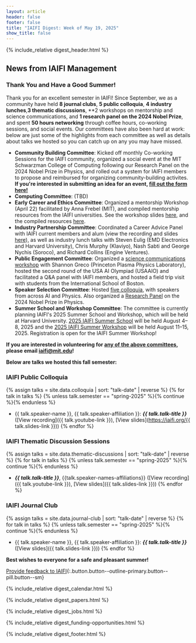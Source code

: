```yaml
---
layout: article
header: false
footer: false
title: "IAIFI Digest: Week of May 19, 2025"
show_title: false
--- 
```


{% include_relative digest_header.html %}

## News from IAIFI Management
 
### Thank You and Have a Good Summer!

Thank you for an excellent semester in IAIFI! Since September, we as a community have held **8 journal clubs**, **5 public colloquia**, **4 industry lunches**,**3 thematic discussions**, **2 workshops on mentorship and science communications, and **1 research panel on the 2024 Nobel Prize**, and spent **50 hours networking** through coffee hours, co-working sessions, and social events. Our committees have also been hard at work: below are just some of the highlights from each committee as well as details about talks we hosted so you can catch up on any you may have missed.

* **Community Building Committee**: Kicked off monthly Co-working Sessions for the IAIFI community, organized a social event at the MIT Schwarzman College of Computing following our Research Panel on the 2024 Nobel Prize in Physics, and rolled out a system for IAIFI members to propose and reimbursed for organizing community-building activites. **If you're interested in submitting an idea for an event, [fill out the form here!](https://app.smartsheet.com/b/form/11c9f5109efc4abd907ccde4a5d3d37e)**
* **Computing Committee**: (TBD)
* **Early Career and Ethics Committee**: Organized a mentorship Workshop (April 22) facilitated by Anna Frebel (MIT), and compiled mentorship resources from the IAIFI universities. See the workshop slides [here](https://drive.google.com/drive/folders/11D2FNAZZpKGZBdjbCSW1-W2vQf7sQN5A?usp=drive_link), and the compiled resources [here](https://iaifi.org/ecec.html#mentorship-resources). 
* **Industry Partnership Committee**: Coordinated a Career Advice Panel with IAIFI current members and alum (view the recording and slides [here](https://drive.google.com/drive/folders/1SjNDbAfeg1h9ZkGqhytHYH0jhisKjUsx?usp=drive_link)), as well as industry lunch talks with Steven Eulig (EMD Electronics and Harvard University), Chris Murphy (Klaviyo), Nash Sabti and George Nychis (Soroco), and Richard Collins (Engine Ventures). 
* **Public Engagement Committee**: Organized a [science communications workshop](https://docs.google.com/document/d/1NLxErvp_UB1MXcOEG5fNoM7x0pSuvGFwnePKFCklccQ/edit?usp=sharing) with Shannon Greco (Princeton Plasma Physics Laboratory), hosted the second round of the USA AI Olympiad (USAAIO) and facilitated a Q&A panel with IAIFI members, and hosted a field trip visit with students from the International School of Boston. 
* **Speaker Selection Committee**: Hosted [five colloquia](https://iaifi.org/events.html#spring-2025), with speakers from across AI and Physics. Also organized a [Research Panel](https://www.youtube.com/live/1g-6XeUCmb8?feature=shared) on the 2024 Nobel Prize in Physics.
*  **Summer School and Workshop Committee**: The committee is currently planning IAIFI's 2025 Summer School and Workshop, which will be held at Harvard University. [2025 IAIFI Summer School](https://iaifi.org/phd-summer-school.html) will be held August 4–8, 2025 and the [2025 IAIFI Summer Workshop](https://iaifi.org/summer-workshop.html) will be held August 11–15, 2025. Registration is open for the IAIFI Summer Workshop!

**If you are interested in volunteering for [any of the above committees](https://iaifi.org/committees.html), please email [iaifi@mit.edu](mailto:iaifi@mit.edu)!**

**Below are talks we hosted this fall semester:**

### IAIFI Public Colloquia

{% assign talks = site.data.colloquia | sort: "talk-date" | reverse %}
{% for talk in talks %}
  {% unless talk.semester == "spring-2025" %}{% continue %}{% endunless %}
  * {{ talk.speaker-name }}, {{ talk.speaker-affiliation }}: ***{{ talk.talk-title }}*** ([View recording]({{ talk.youtube-link }}), [View slides](https://iaifi.org/{{ talk.slides-link }}))
{% endfor %}

### IAIFI Thematic Discussion Sessions

{% assign talks = site.data.thematic-discussions | sort: "talk-date" | reverse %}
{% for talk in talks %}
  {% unless talk.semester == "spring-2025" %}{% continue %}{% endunless %}
  * ***{{ talk.talk-title }}***, {{talk.speaker-names-affiliations}} ([View recording]({{ talk.youtube-link }}), [View slides]({{ talk.slides-link }}))
{% endfor %}

### IAIFI Journal Club

{% assign talks = site.data.journal-club | sort: "talk-date" | reverse %}
{% for talk in talks %}
  {% unless talk.semester == "spring-2025" %}{% continue %}{% endunless %}
   * {{ talk.speaker-name }}, {{ talk.speaker-affiliation }}: ***{{ talk.talk-title }}*** ([View slides]({{ talk.slides-link }}))
{% endfor %}

**Best wishes to everyone for a safe and pleasant summer!** 

[Provide feedback to IAIFI](https://forms.gle/hk2mrqjaLY8nCZrE6){:.button.button--outline-primary.button--pill.button--sm}

{% include_relative digest_calendar.html %}

{% include_relative digest_papers.html %}
 
{% include_relative digest_jobs.html %}

{% include_relative digest_funding-opportunities.html %}

{% include_relative digest_footer.html %}
